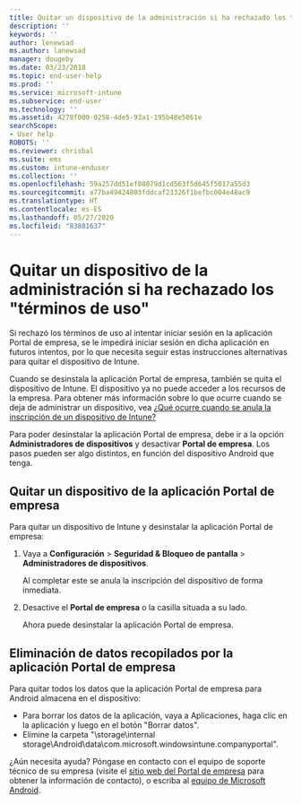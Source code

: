 ```yaml
---
title: Quitar un dispositivo de la administración si ha rechazado los términos de uso | Microsoft Docs
description: ''
keywords: ''
author: lenewsad
ms.author: lanewsad
manager: dougeby
ms.date: 03/23/2018
ms.topic: end-user-help
ms.prod: ''
ms.service: microsoft-intune
ms.subservice: end-user
ms.technology: ''
ms.assetid: 4278f000-0258-4de5-93a1-195b48e5061e
searchScope:
- User help
ROBOTS: ''
ms.reviewer: chrisbal
ms.suite: ems
ms.custom: intune-enduser
ms.collection: ''
ms.openlocfilehash: 59a257dd51ef08079d1cd563f5d645f5017a55d3
ms.sourcegitcommit: a77ba49424803fddcaf23326f1befbc004e48ac9
ms.translationtype: HT
ms.contentlocale: es-ES
ms.lasthandoff: 05/27/2020
ms.locfileid: "83881637"
---
```

# <a name="remove-your-device-from-management-if-you-declined-terms-of-use"></a>Quitar un dispositivo de la administración si ha rechazado los "términos de uso"

Si rechazó los términos de uso al intentar iniciar sesión en la aplicación Portal de empresa, se le impedirá iniciar sesión en dicha aplicación en futuros intentos, por lo que necesita seguir estas instrucciones alternativas para quitar el dispositivo de Intune.

Cuando se desinstala la aplicación Portal de empresa, también se quita el dispositivo de Intune. El dispositivo ya no puede acceder a los recursos de la empresa. Para obtener más información sobre lo que ocurre cuando se deja de administrar un dispositivo, vea [¿Qué ocurre cuando se anula la inscripción de un dispositivo de Intune?](what-happens-if-you-unenroll-your-device-from-intune-android.md)

Para poder desinstalar la aplicación Portal de empresa, debe ir a la opción **Administradores de dispositivos** y desactivar **Portal de empresa**. Los pasos pueden ser algo distintos, en función del dispositivo Android que tenga.

## <a name="removing-the-device-from-the-company-portal-app"></a>Quitar un dispositivo de la aplicación Portal de empresa

Para quitar un dispositivo de Intune y desinstalar la aplicación Portal de empresa:

1. Vaya a **Configuración** &gt; **Seguridad &amp; Bloqueo de pantalla** &gt; **Administradores de dispositivos**.

    Al completar este se anula la inscripción del dispositivo de forma inmediata.

2. Desactive el **Portal de empresa** o la casilla situada a su lado.

    Ahora puede desinstalar la aplicación Portal de empresa.

## <a name="removing-data-collected-by-the-company-portal-app"></a>Eliminación de datos recopilados por la aplicación Portal de empresa

Para quitar todos los datos que la aplicación Portal de empresa para Android almacena en el dispositivo:

- Para borrar los datos de la aplicación, vaya a Aplicaciones, haga clic en la aplicación y luego en el botón "Borrar datos".
- Elimine la carpeta "\storage\internal storage\Android\data\com.microsoft.windowsintune.companyportal".


¿Aún necesita ayuda? Póngase en contacto con el equipo de soporte técnico de su empresa (visite el [sitio web del Portal de empresa](https://go.microsoft.com/fwlink/?linkid=2010980) para obtener la información de contacto), o escriba al <a href="mailto:wintunedroidfbk@microsoft.com?subject=I'm having unenrolling my Android device&body=Describe the issue you're experiencing here.">equipo de Microsoft Android</a>.

